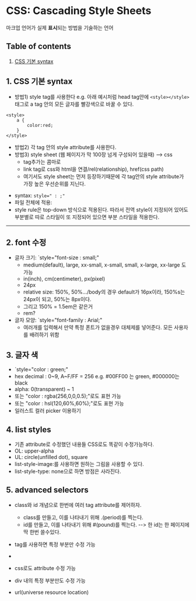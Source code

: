 # CSS: Cascading Style Sheets 
마크업 언어가 실제 **표시**되는 방법을 기술하는 언어

## Table of contents

1. [CSS 기본 syntax](#1-css-기본-syntax)


## 1. CSS 기본 syntax

* 방법1) style tag를 사용한다 e.g. 아래 예시처럼 head tag안에 `<style></style>`태그로 a tag 안의 모든 글자를 빨강색으로 바꿀 수 있다.
```
<style>
    a {
        color:red;
    }
</style>
```
* 방법2) 각 tag 안의 style attribute를 사용한다. 
* 방법3) style sheet (웹 페이지가 막 100장 넘게 구성되어 있을때) --> css
  - tag추가는 콤마로
  - link tag로 css와 html을 연결/rel(relationship), href(css path)
  - 여기서도 style sheet는 먼저 등장하기때문에 각 tag안의 style attribute가 가장 높은 우선순위를 지닌다. 

- syntax: `style=" : ;"`
- 파일 전체에 적용: <style> p{...} </style>
- style rule은 top-down 방식으로 적용된다. 따라서 전역 style이 지정되어 있어도 부분별로 따로 스타일이 또 지정되어 있으면 부분 스타일을 적용한다. 

---

## 2. font 수정
- 글자 크기: `style="font-size : small;"
  - medium(default), large, xx-small, x-small, small, x-large, xx-large 도 가능
  - in(inch), cm(centimeter), px(pixel)
  - 24px
  - relative size: 150%, 50%.../body의 경우 default가 16px이라, 150%s는 24px이 되고, 50%는 8px이다. 
  - 그리고 150% = 1.5em은 같은거
  - rem?
- 글자 모양: `style="font-family : Arial;"
  - 여러개를 입력해서 만약 특정 폰트가 없을경우 대체제를 넣어준다. 모든 사용자를 배려하기 위함


## 3. 글자 색
  - `style="color : green;"
  - hex decimal : 0~9, A~F/FF = 256 e.g. #00FF00 는 green, #000000는 black
  - alpha: 0(transparent) ~ 1
  - 또는 "color : rgba(256,0,0,0.5);"로도 표현 가능
  - 또는 "color : hsl(120,60%,60%);"로도 표현 가능
  - 일러스트 컬러 picker 이용하기


## 4. list styles
  - 기존 attribute로 수정했던 내용들 CSS로도 똑같이 수정가능하다. 
  - OL: upper-alpha
  - UL: circle(unfilled dot), square
  - list-style-image:를 사용하면 원하는 그림을 사용할 수 있다. 
  - list-style-type: none으로 하면 방점은 사라진다. 

## 5. advanced selectors
  - class와 id 개념으로 한번에 여러 tag attribute를 제어하자. 
    - class를 만들고, 이를 나타내기 위해 .(period)를 찍는다. 
    - id를 만들고, 이를 나타내기 위해 #(pound)를 찍는다.  --> 한 id는 한 페이지에 딱 한번 쓸수있다. 
  - <span></span> tag를 사용하면 특정 부분만 수정 가능
  - <div></div>
  - css로도 attribute 수정 가능
  - div 내의 특정 부분만도 수정 가능


  - url(universe resource location)
